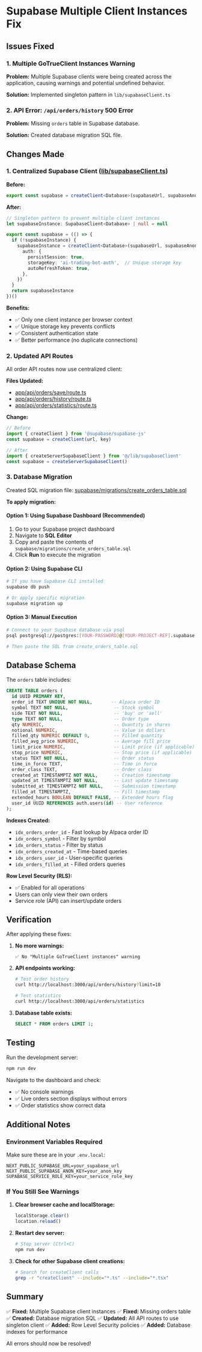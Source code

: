 # Supabase Multiple Client Instances Fix

## Issues Fixed

### 1. Multiple GoTrueClient Instances Warning
**Problem:** Multiple Supabase clients were being created across the application, causing warnings and potential undefined behavior.

**Solution:** Implemented singleton pattern in `lib/supabaseClient.ts`

### 2. API Error: `/api/orders/history` 500 Error
**Problem:** Missing `orders` table in Supabase database.

**Solution:** Created database migration SQL file.

## Changes Made

### 1. Centralized Supabase Client ([lib/supabaseClient.ts](lib/supabaseClient.ts))

**Before:**
```typescript
export const supabase = createClient<Database>(supabaseUrl, supabaseAnonKey)
```

**After:**
```typescript
// Singleton pattern to prevent multiple client instances
let supabaseInstance: SupabaseClient<Database> | null = null

export const supabase = (() => {
  if (!supabaseInstance) {
    supabaseInstance = createClient<Database>(supabaseUrl, supabaseAnonKey, {
      auth: {
        persistSession: true,
        storageKey: 'ai-trading-bot-auth',  // Unique storage key
        autoRefreshToken: true,
      },
    })
  }
  return supabaseInstance
})()
```

**Benefits:**
- ✅ Only one client instance per browser context
- ✅ Unique storage key prevents conflicts
- ✅ Consistent authentication state
- ✅ Better performance (no duplicate connections)

### 2. Updated API Routes

All order API routes now use centralized client:

**Files Updated:**
- [app/api/orders/save/route.ts](app/api/orders/save/route.ts)
- [app/api/orders/history/route.ts](app/api/orders/history/route.ts)
- [app/api/orders/statistics/route.ts](app/api/orders/statistics/route.ts)

**Change:**
```typescript
// Before
import { createClient } from '@supabase/supabase-js'
const supabase = createClient(url, key)

// After
import { createServerSupabaseClient } from '@/lib/supabaseClient'
const supabase = createServerSupabaseClient()
```

### 3. Database Migration

Created SQL migration file: [supabase/migrations/create_orders_table.sql](supabase/migrations/create_orders_table.sql)

**To apply migration:**

#### Option 1: Using Supabase Dashboard (Recommended)
1. Go to your Supabase project dashboard
2. Navigate to **SQL Editor**
3. Copy and paste the contents of `supabase/migrations/create_orders_table.sql`
4. Click **Run** to execute the migration

#### Option 2: Using Supabase CLI
```bash
# If you have Supabase CLI installed
supabase db push

# Or apply specific migration
supabase migration up
```

#### Option 3: Manual Execution
```bash
# Connect to your Supabase database via psql
psql postgresql://postgres:[YOUR-PASSWORD]@[YOUR-PROJECT-REF].supabase.co:5432/postgres

# Then paste the SQL from create_orders_table.sql
```

## Database Schema

The `orders` table includes:

```sql
CREATE TABLE orders (
  id UUID PRIMARY KEY,
  order_id TEXT UNIQUE NOT NULL,       -- Alpaca order ID
  symbol TEXT NOT NULL,                 -- Stock symbol
  side TEXT NOT NULL,                   -- 'buy' or 'sell'
  type TEXT NOT NULL,                   -- Order type
  qty NUMERIC,                          -- Quantity in shares
  notional NUMERIC,                     -- Value in dollars
  filled_qty NUMERIC DEFAULT 0,         -- Filled quantity
  filled_avg_price NUMERIC,             -- Average fill price
  limit_price NUMERIC,                  -- Limit price (if applicable)
  stop_price NUMERIC,                   -- Stop price (if applicable)
  status TEXT NOT NULL,                 -- Order status
  time_in_force TEXT,                   -- Time in force
  order_class TEXT,                     -- Order class
  created_at TIMESTAMPTZ NOT NULL,      -- Creation timestamp
  updated_at TIMESTAMPTZ NOT NULL,      -- Last update timestamp
  submitted_at TIMESTAMPTZ NOT NULL,    -- Submission timestamp
  filled_at TIMESTAMPTZ,                -- Fill timestamp
  extended_hours BOOLEAN DEFAULT FALSE, -- Extended hours flag
  user_id UUID REFERENCES auth.users(id) -- User reference
);
```

**Indexes Created:**
- `idx_orders_order_id` - Fast lookup by Alpaca order ID
- `idx_orders_symbol` - Filter by symbol
- `idx_orders_status` - Filter by status
- `idx_orders_created_at` - Time-based queries
- `idx_orders_user_id` - User-specific queries
- `idx_orders_filled_at` - Filled orders queries

**Row Level Security (RLS):**
- ✅ Enabled for all operations
- Users can only view their own orders
- Service role (API) can insert/update orders

## Verification

After applying these fixes:

1. **No more warnings:**
   ```
   ✅ No "Multiple GoTrueClient instances" warning
   ```

2. **API endpoints working:**
   ```bash
   # Test order history
   curl http://localhost:3000/api/orders/history?limit=10

   # Test statistics
   curl http://localhost:3000/api/orders/statistics
   ```

3. **Database table exists:**
   ```sql
   SELECT * FROM orders LIMIT 1;
   ```

## Testing

Run the development server:
```bash
npm run dev
```

Navigate to the dashboard and check:
- ✅ No console warnings
- ✅ Live orders section displays without errors
- ✅ Order statistics show correct data

## Additional Notes

### Environment Variables Required

Make sure these are in your `.env.local`:
```env
NEXT_PUBLIC_SUPABASE_URL=your_supabase_url
NEXT_PUBLIC_SUPABASE_ANON_KEY=your_anon_key
SUPABASE_SERVICE_ROLE_KEY=your_service_role_key
```

### If You Still See Warnings

1. **Clear browser cache and localStorage:**
   ```javascript
   localStorage.clear()
   location.reload()
   ```

2. **Restart dev server:**
   ```bash
   # Stop server (Ctrl+C)
   npm run dev
   ```

3. **Check for other Supabase client creations:**
   ```bash
   # Search for createClient calls
   grep -r "createClient" --include="*.ts" --include="*.tsx"
   ```

## Summary

✅ **Fixed:** Multiple Supabase client instances
✅ **Fixed:** Missing orders table
✅ **Created:** Database migration SQL
✅ **Updated:** All API routes to use singleton client
✅ **Added:** Row Level Security policies
✅ **Added:** Database indexes for performance

All errors should now be resolved!
